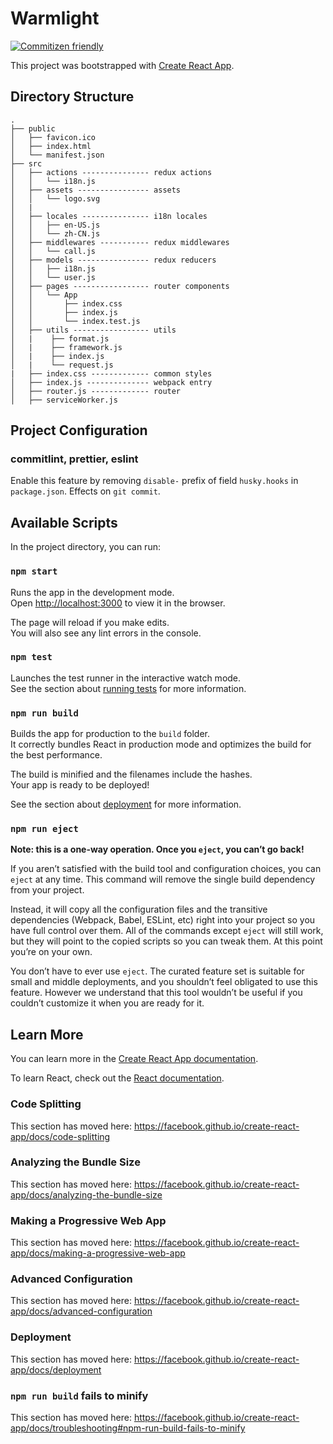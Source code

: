 # Warmlight

[![Commitizen friendly](https://img.shields.io/badge/commitizen-friendly-brightgreen.svg)](http://commitizen.github.io/cz-cli/)

This project was bootstrapped with [Create React App](https://github.com/facebook/create-react-app).

## Directory Structure

```
.
├── public
│   ├── favicon.ico
│   ├── index.html
│   └── manifest.json
├── src
│   ├── actions --------------- redux actions
│   │   └── i18n.js
│   ├── assets ---------------- assets
│   │   └── logo.svg
│   |
│   ├── locales --------------- i18n locales
│   │   ├── en-US.js
│   │   └── zh-CN.js
│   ├── middlewares ----------- redux middlewares
│   │   └── call.js
│   ├── models ---------------- redux reducers
│   │   ├── i18n.js
│   │   └── user.js
│   ├── pages ----------------- router components
│   │   └── App
│   │       ├── index.css
│   │       ├── index.js
│   │       └── index.test.js
│   ├── utils ----------------- utils
│   |    ├── format.js
│   |    ├── framework.js
│   |    ├── index.js
│   |    └── request.js
|   ├── index.css ------------- common styles
│   ├── index.js -------------- webpack entry
│   ├── router.js ------------- router
│   ├── serviceWorker.js
```

## Project Configuration

### commitlint, prettier, eslint

Enable this feature by removing `disable-` prefix of field `husky.hooks` in `package.json`. Effects on `git commit`.

## Available Scripts

In the project directory, you can run:

### `npm start`

Runs the app in the development mode.<br>
Open [http://localhost:3000](http://localhost:3000) to view it in the browser.

The page will reload if you make edits.<br>
You will also see any lint errors in the console.

### `npm test`

Launches the test runner in the interactive watch mode.<br>
See the section about [running tests](https://facebook.github.io/create-react-app/docs/running-tests) for more information.

### `npm run build`

Builds the app for production to the `build` folder.<br>
It correctly bundles React in production mode and optimizes the build for the best performance.

The build is minified and the filenames include the hashes.<br>
Your app is ready to be deployed!

See the section about [deployment](https://facebook.github.io/create-react-app/docs/deployment) for more information.

### `npm run eject`

**Note: this is a one-way operation. Once you `eject`, you can’t go back!**

If you aren’t satisfied with the build tool and configuration choices, you can `eject` at any time. This command will remove the single build dependency from your project.

Instead, it will copy all the configuration files and the transitive dependencies (Webpack, Babel, ESLint, etc) right into your project so you have full control over them. All of the commands except `eject` will still work, but they will point to the copied scripts so you can tweak them. At this point you’re on your own.

You don’t have to ever use `eject`. The curated feature set is suitable for small and middle deployments, and you shouldn’t feel obligated to use this feature. However we understand that this tool wouldn’t be useful if you couldn’t customize it when you are ready for it.

## Learn More

You can learn more in the [Create React App documentation](https://facebook.github.io/create-react-app/docs/getting-started).

To learn React, check out the [React documentation](https://reactjs.org/).

### Code Splitting

This section has moved here: https://facebook.github.io/create-react-app/docs/code-splitting

### Analyzing the Bundle Size

This section has moved here: https://facebook.github.io/create-react-app/docs/analyzing-the-bundle-size

### Making a Progressive Web App

This section has moved here: https://facebook.github.io/create-react-app/docs/making-a-progressive-web-app

### Advanced Configuration

This section has moved here: https://facebook.github.io/create-react-app/docs/advanced-configuration

### Deployment

This section has moved here: https://facebook.github.io/create-react-app/docs/deployment

### `npm run build` fails to minify

This section has moved here: https://facebook.github.io/create-react-app/docs/troubleshooting#npm-run-build-fails-to-minify
